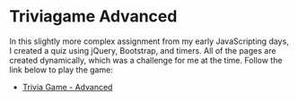 # Triviagame Advanced

In this slightly more complex assignment from my early JavaScripting days, I created a quiz using jQuery, Bootstrap, and timers.  All of the pages are created dynamically, which was a challenge for me at the time.  Follow the link below to play the game:

* [Trivia Game - Advanced](https://slimzim.github.io/Triviagame-advanced/)

